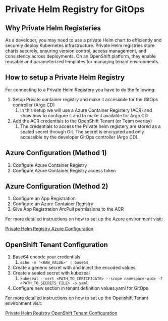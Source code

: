 # Private Helm Registry for GitOps

## Why Private Helm Registeries
As a developer, you may need to use a private Helm chart to efficiently and securely deploy Kubernetes infrastructure. Private Helm registries store charts securely, ensuring version control, access management, and consistency across deployments. On an OpenShift platform, they enable reusable and parameterized templates for managing tenant environments. 

## How to setup a Private Helm Registry
For connecting to a Private Helm Registery you have to do the following:

1. Setup Private container registry and make it accesiable for the GitOps controller (Argo CD)
    1. In this setup we will use a Azure Container Registery (ACR) and show how to configure it and to make it available for Argo CD
2. Add the ACR credentials to the OpenShift Tenant (or Team overlay)
    1. The credentials to access the Private helm registery are stored as a sealed secret through Git. The secret is encrypted and only accessible by the developer GitOps controller (Argo CD).

<!-- ## Private Helm Registry Configuration 
To create a private helm registry there are a few configuration steps that need to be done. In the Azure environment we need to configure an App Registration and an Azure Container Registry (ACR). In addition to these Azure resources, we need to configure sealed secrets using kubeseal which will be used to integrate Argo CD, and make it able to pull helm templates from the private helm registry in an ACR through the App Registration.

Configure Private Helm Registry:

1. Configure an App Registration
2. Configure an Azure Container Registry
3. Give App Registration ArcPull permissions to the ACR
4. Create sealed secret for Client ID, Client Secret, ACR Login Server and ACR Name
5. Configure a new section in tenant definition values.yaml for GitOps -->

## Azure Configuration (Method 1)

1. Configure Azure Container Registry
2. Configure Azure Container Registry access token

## Azure Configuration (Method 2)

1. Configure an App Registration
2. Configure an Azure Container Registry
3. Give App Registration ArcPull permissions to the ACR

For more detailed instructions on how to set up the Azure environment visit:

[Private Helm Registry Azure Configuration](private-helm-registry-azure.md)

## OpenShift Tenant Configuration

1. Base64 encode your credentials
    1. ``` echo -n '<RAW_VALUE>' | base64 ```
2. Create a generic secret with and inject the encoded values
3. Create a sealed secret with kubeseal
    1. ``` kubeseal --cert <PATH_TO_CERTIFICATE> --scope namespace-wide -f <PATH_TO_SECRETS_FILE> -o yaml ```
4. Configure new section in tenant definition values.yaml for GitOps

For more detailed instructions on how to set up the Openshift Tenant environment visit:

[Private Helm Registry OpenShift Tenant Configuration](private-helm-registry-openshift-tenant.md)